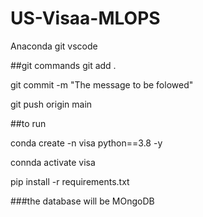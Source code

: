 # US-Visaa-MLOPS

Anaconda 
git 
vscode

##git commands
git add .

git commit -m "The message to be folowed"

git push origin main

##to run 

conda create -n visa python==3.8 -y

connda activate visa

pip install -r requirements.txt 

###the database will be MOngoDB

